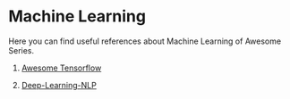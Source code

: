 # Machine Learning

Here you can find useful references about Machine Learning of Awesome Series.

1. [Awesome Tensorflow](https://github.com/jtoy/awesome-tensorflow) 

2. [Deep-Learning-NLP](https://github.com/astorfi/Deep-Learning-NLP)

   

    

    
